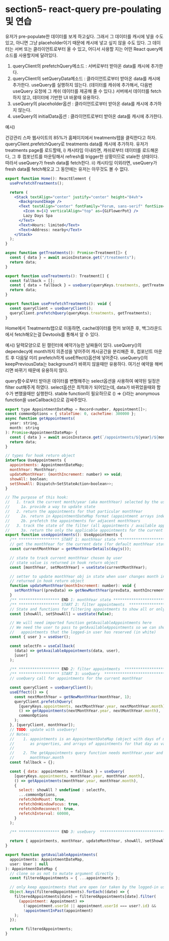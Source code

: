 # section5- react-query pre-poulating 및 연습

유저가 pre-populate한 데이터를 보게 하고싶다.
그래서 그 데이터를 캐시에 넣을 수도있고, 아니면 그냥 placeholder이기 때문에 캐시에 넣고 싶지 않을 수도 있다.
그 데이터는 서버 또는 클라이언트로부터 올 수 있고, 어디서 사용할 지는 어떤 React query메소드를 사용할지에 달려있다.

1. queryClient의 prefetchQuery메소드 : 서버로부터 받아온 data를 캐시에 추가한다.
2. queryClient의 setQueryData메소드 : 클라이언트로부터 받아온 data를 캐시에 추가한다.
   useQuery를 실행하지 않는다.
   (데이터를 캐쉬에 추가해서, 다음번 useQuery 요청에 그 캐쉬 데이터를 제공해 줄 수 있다.)
   서버에서 데이터를 fetch하지 않고, 데이터에 기반한 UI 바꿀때 유용하다.
3. useQuery의 placeholder옵션 : 클라이언트로부터 받아온 data를 캐시에 추가하지 않는다.
4. useQuery의 initialData옵션 : 클라이언트로부터 받아온 data를 캐시에 추가한다.

예시)

건강관리 스파 웹사이트의 85%가 홈페이지에서 treatments탭을 클릭한다고 하자.
queryClient.prefetchQuery로 treatments data를 캐시에 추가하자.
유저가 treatments page를 로드할때,
i) 캐시타임 이내라면, 캐쉬로부터 데이터를 로드해온다,
그 후 컴포넌트를 마운팅해서 refresh를 trigger한 상황이므로 stale한 상태이다.
따라서 useQuery가 fresh data를 fetch한다.
ii) 캐시타임 이외라면, useQuery가 fresh data를 fetch해오고 그 동안에는 유저는 아무것도 볼 수 없다.

```jsx
export function Home(): ReactElement {
  usePrefetchTreatments();

  return (
    <Stack textAlign="center" justify="center" height="84vh">
      <BackgroundImage />
      <Text textAlign="center" fontFamily="Forum, sans-serif" fontSize="6em">
        <Icon m={4} verticalAlign="top" as={GiFlowerPot} />
        Lazy Days Spa
      </Text>
      <Text>Hours: limited</Text>
      <Text>Address: nearby</Text>
    </Stack>
  );
}
```

```jsx
async function getTreatments(): Promise<Treatment[]> {
  const { data } = await axiosInstance.get("/treatments");
  return data;
}

export function useTreatments(): Treatment[] {
  const fallback = [];
  const { data = fallback } = useQuery(queryKeys.treatments, getTreatments);
  return data;
}

export function usePrefetchTreatments(): void {
  const queryClient = useQueryClient();
  queryClient.prefetchQuery(queryKeys.treatments, getTreatments);
}
```

Home에서 Treatments탭으로 이동하면, cache데이터를 먼저 보여준 후, 백그라운드에서 fetch해오는걸 Devtools를 통해서 알 수 있다.

예시)
달력모양으로 된 캘린터에 예약가능한 날짜들이 있다.
useQuery()의 dependecy에 month까지 의존성을 넣어주어 캐시공간을 분리해준 후,
컴포넌트 마운트 후 다음달 미리 prefetch하게 useEffect()옵션에 넣어준다.
useQuery()의 keepPreviousData는 background가 바뀌지 않을때만 유용하다. 여기선 예약을 해버리면 바뀌기 때문에 유용하지 않다.

query함수로부터 받아온 데이터를 변형해주는 select옵션을 사용하여 예약된 일정은 filter out해주게 하였다.
select옵션은 최적화가 되어있는데, data가 바뀌었을때와 함수가 변했을때만 실행한다. stable function이 필요하므로 () ⇒ {}라는 anonymous function을 useCallback()으로 감싸주었다.

```jsx
export type AppointmentDateMap = Record<number, Appointment[]>;
const commonOptions = { staleTime: 0, cacheTime: 300000 };
async function getAppointments(
  year: string,
  month: string
): Promise<AppointmentDateMap> {
  const { data } = await axiosInstance.get(`/appointments/${year}/${month}`);
  return data;
}

// types for hook return object
interface UseAppointments {
  appointments: AppointmentDateMap;
  monthYear: MonthYear;
  updateMonthYear: (monthIncrement: number) => void;
  showAll: boolean;
  setShowAll: Dispatch<SetStateAction<boolean>>;
}

// The purpose of this hook:
//   1. track the current month/year (aka monthYear) selected by the user
//     1a. provide a way to update state
//   2. return the appointments for that particular monthYear
//     2a. return in AppointmentDateMap format (appointment arrays indexed by day of month)
//     2b. prefetch the appointments for adjacent monthYears
//   3. track the state of the filter (all appointments / available appointments)
//     3a. return the only the applicable appointments for the current monthYear
export function useAppointments(): UseAppointments {
  /** ****************** START 1: monthYear state *********************** */
  // get the monthYear for the current date (for default monthYear state)
  const currentMonthYear = getMonthYearDetails(dayjs());

  // state to track current monthYear chosen by user
  // state value is returned in hook return object
  const [monthYear, setMonthYear] = useState(currentMonthYear);

  // setter to update monthYear obj in state when user changes month in view,
  // returned in hook return object
  function updateMonthYear(monthIncrement: number): void {
    setMonthYear((prevData) => getNewMonthYear(prevData, monthIncrement));
  }
  /** ****************** END 1: monthYear state ************************* */
  /** ****************** START 2: filter appointments  ****************** */
  // State and functions for filtering appointments to show all or only available
  const [showAll, setShowAll] = useState(false);

  // We will need imported function getAvailableAppointments here
  // We need the user to pass to getAvailableAppointments so we can show
  //   appointments that the logged-in user has reserved (in white)
  const { user } = useUser();

  const selectFn = useCallback(
    (data) => getAvailableAppointments(data, user),
    [user]
  );

  /** ****************** END 2: filter appointments  ******************** */
  /** ****************** START 3: useQuery  ***************************** */
  // useQuery call for appointments for the current monthYear

  const queryClient = useQueryClient();
  useEffect(() => {
    const nextMonthYear = getNewMonthYear(monthYear, 1);
    queryClient.prefetchQuery(
      [queryKeys.appointments, nextMonthYear.year, nextMonthYear.month],
      () => getAppointments(nextMonthYear.year, nextMonthYear.month),
      commonOptions
    );
  }, [queryClient, monthYear]);
  // TODO: update with useQuery!
  // Notes:
  //    1. appointments is an AppointmentDateMap (object with days of month
  //       as properties, and arrays of appointments for that day as values)
  //
  //    2. The getAppointments query function needs monthYear.year and
  //       monthYear.month
  const fallback = {};

  const { data: appointments = fallback } = useQuery(
    [queryKeys.appointments, monthYear.year, monthYear.month],
    () => getAppointments(monthYear.year, monthYear.month),
    {
      select: showAll ? undefined : selectFn,
      ...commonOptions,
      refetchOnMount: true,
      refetchOnWindowFocus: true,
      refetchOnReconnect: true,
      refetchInterval: 60000,
    }
  );

  /** ****************** END 3: useQuery  ******************************* */

  return { appointments, monthYear, updateMonthYear, showAll, setShowAll };
}
```

```jsx
export function getAvailableAppointments(
  appointments: AppointmentDateMap,
  user: User | null
): AppointmentDateMap {
  // clone so as not to mutate argument directly
  const filteredAppointments = { ...appointments };

  // only keep appointments that are open (or taken by the logged-in user) and are not in the past)
  Object.keys(filteredAppointments).forEach((date) => {
    filteredAppointments[date] = filteredAppointments[date].filter(
      (appointment: Appointment) =>
        (!appointment.userId || appointment.userId === user?.id) &&
        !appointmentInPast(appointment)
    );
  });

  return filteredAppointments;
}
```
